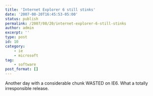 ```yaml
---
title: 'Internet Explorer 6 still stinks'
date: '2007-08-20T16:45:53-05:00'
status: publish
permalink: /2007/08/20/internet-explorer-6-still-stinks
author: admin
excerpt: ''
type: post
id: 10
category:
    - ie
    - microsoft
tag:
    - software
post_format: []
---
```

Another day with a considerable chunk WASTED on IE6. What a totally irresponsible release.